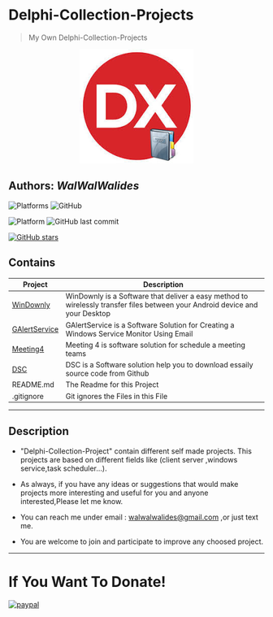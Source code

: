 # Delphi-Collection-Projects
> My Own Delphi-Collection-Projects

<p align="center">
  <img src=Delphi-Collection.jpg />
</p> 

**Authors:**  *WalWalWalides*
------
![Platforms](https://img.shields.io/badge/Supported%20platforms-Win32%20and%20Win64-red.svg)
![GitHub](https://img.shields.io/github/license/walwalwalides/Delphi-Collection-Projects)


![Platform](https://img.shields.io/badge/delphi->%3D_2010-glue)
![GitHub last commit](https://img.shields.io/github/last-commit/walwalwalides/Delphi-Collection-Projects)

[![GitHub stars](https://img.shields.io/github/stars/walwalwalides/Delphi-Collection-Projects)](https://github.com/walwalwalides/Delphi-Collection-Projects/stargazers)

## Contains

| Project | Description | 
| --- | --- |
|[WinDownly](https://github.com/walwalwalides/WinDownly)| WinDownly is a Software that deliver a easy method to wirelessly transfer files between your Android device and your Desktop |
|[GAlertService](https://github.com/walwalwalides/GAlertService)| GAlertService is a Software Solution for Creating a Windows Service Monitor Using Email |
|[Meeting4](https://github.com/walwalwalides/Meeting4)| Meeting 4 is software solution for schedule a meeting teams |
|[DSC](https://github.com/walwalwalides/DSC)| DSC is a Software solution help you to download essaily source code from Github |
| README.md | The Readme for this Project |
| .gitignore | Git ignores the Files in this File |


------
## Description
- "Delphi-Collection-Project" contain different self made projects.
This projects are based on different fields like (client server ,windows service,task scheduler...).

- As always, if you have any ideas or suggestions that would make projects more interesting and useful for you and anyone interested,Please let me know. 

- You can reach me under email : walwalwalides@gmail.com ,or just text me.

- You are welcome to join and participate to improve any choosed project.


------
# If You Want To Donate!

[![paypal](https://www.paypalobjects.com/en_US/i/btn/btn_donateCC_LG.gif)](https://www.paypal.com/cgi-bin/webscr?cmd=_s-xclick&hosted_button_id=Y79F36A9BGLHS&source=url)

